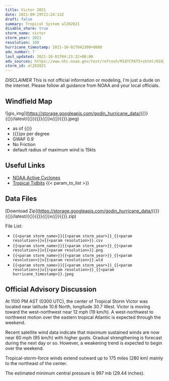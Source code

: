 ```yaml
---
title: Victor 2021
date: 2021-09-29T21:24:13Z
draft: false
summary: Tropical System al202021
disable_share: true
storm_name: victor
storm_year: 2021
resolution: 100
hurricane_timestamp: 2021-10-01T042300+0000
adv_number: 7
last_updated: 2021-10-01T04:23:32+00:00
adv_sources: https://www.nhc.noaa.gov/text/refresh/MIATCPAT5+shtml/010238.shtml;https://www.nhc.noaa.gov/refresh/graphics_at5+shtml/024034.shtml?cone
storm_id: al202021
---
```

*DISCLAIMER* This is not official information or modeling, I'm just a dude on the internet.  Please follow all guidance from NOAA and your local officials.

## Windfield Map
![gis_img](https://storage.googleapis.com/godin_hurricane_data/{{<param storm_name>}}{{<param storm_year>}}/latest/{{<param storm_name>}}{{<param storm_year>}}_{{<param resolution>}}x{{<param resolution>}}_{{<param hurricane_timestamp>}}.jpeg)

- as of {{<param last_updated>}}
- {{<param resolution>}}px per degree
- GWAF 0.9
- No Friction
- default radius of maximum wind is 15kts

## Useful Links
- [NOAA Active Cyclones](https://www.nhc.noaa.gov/)
- [Tropical Tidbits](https://www.tropicaltidbits.com/storminfo/)
{{< param_to_list >}}

## Data Files
[Download Zip](https://storage.googleapis.com/godin_hurricane_data/{{<param storm_name>}}{{<param storm_year>}}/latest/{{<param storm_name>}}{{<param storm_year>}}_{{<param resolution>}}x{{<param resolution>}}_{{<param hurricane_timestamp>}}.zip)

File List:
- `{{<param storm_name>}}{{<param storm_year>}}_{{<param resolution>}}x{{<param resolution>}}.csv`
- `{{<param storm_name>}}{{<param storm_year>}}_{{<param resolution>}}x{{<param resolution>}}.png`
- `{{<param storm_name>}}{{<param storm_year>}}_{{<param resolution>}}x{{<param resolution>}}.wld`
- `{{<param storm_name>}}{{<param storm_year>}}_{{<param resolution>}}x{{<param resolution>}}_{{<param hurricane_timestamp>}}.jpeg`


## Official Advisory Discussion
At 1100 PM AST (0300 UTC), the center of Tropical Storm Victor was
located near latitude 10.6 North, longitude 30.7 West. Victor is
moving toward the west-northwest near 12 mph (19 km/h).  A
west-northwest to northwest motion over the eastern tropical
Atlantic is expected through the weekend.

Recent satellite wind data indicate that maximum sustained winds 
are now near 60 mph (95 km/h) with higher gusts.  Gradual 
strengthening is forecast during the next day or so.  However, a 
weakening trend is expected to begin over the weekend.
 
Tropical-storm-force winds extend outward up to 175 miles (280 km)
mainly to the northeast of the center.
 
The estimated minimum central pressure is 997 mb (29.44 inches).